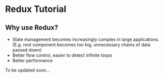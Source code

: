 # Redux Tutorial

## Why use Redux?
- State management becomes increasingly complex in large applications. (E.g. root component becomes too big, unnecessary chains of data passed down)
- Better flow control, easier to detect infinite loops
- Better performance


To be updated soon...